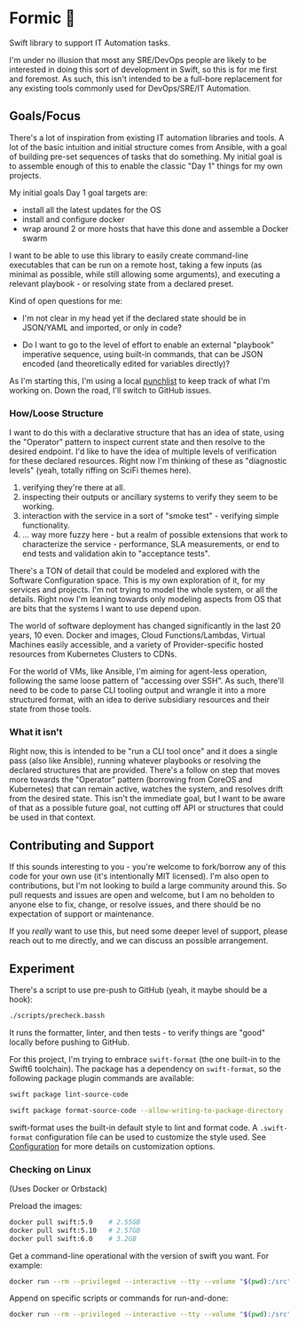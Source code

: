 # Formic 🐜

Swift library to support IT Automation tasks.

I'm under no illusion that most any SRE/DevOps people are likely to be interested in doing this sort of development in Swift, so this is for me first and foremost.
As such, this isn't intended to be a full-bore replacement for any existing tools commonly used for DevOps/SRE/IT Automation.

## Goals/Focus

There's a lot of inspiration from existing IT automation libraries and tools.
A lot of the basic intuition and initial structure comes from Ansible, with a goal of building pre-set sequences of tasks that do something.
My initial goal is to assemble enough of this to enable the classic "Day 1" things for my own projects.

My initial goals Day 1 goal targets are:

- install all the latest updates for the OS
- install and configure docker
- wrap around 2 or more hosts that have this done and assemble a Docker swarm

I want to be able to use this library to easily create command-line executables that can be run on a remote host, taking a few inputs (as minimal as possible, while still allowing some arguments), and executing a relevant playbook - or resolving state from a declared preset.

Kind of open questions for me:

- I'm not clear in my head yet if the declared state should be in JSON/YAML and imported, or only in code?

- Do I want to go to the level of effort to enable an external "playbook" imperative sequence, using built-in commands, that can be JSON encoded (and theoretically edited for variables directly)?

As I'm starting this, I'm using a local [punchlist](./punchlist.md) to keep track of what I'm working on.
Down the road, I'll switch to GitHub issues.

### How/Loose Structure

I want to do this with a declarative structure that has an idea of state, using the "Operator" pattern to inspect current state and then resolve to the desired endpoint.
I'd like to have the idea of multiple levels of verification for these declared resources. Right now I'm thinking of these as "diagnostic levels" (yeah, totally riffing on SciFi themes here).
1. verifying they're there at all.
2. inspecting their outputs or ancillary systems to verify they seem to be working.
3. interaction with the service in a sort of "smoke test" - verifying simple functionality.
4. ... way more fuzzy here - but a realm of possible extensions that work to characterize the service - performance, SLA measurements, or end to end tests and validation akin to "acceptance tests".

There's a TON of detail that could be modeled and explored with the Software Configuration space.
This is my own exploration of it, for my services and projects.
I'm not trying to model the whole system, or all the details.
Right now I'm leaning towards only modeling aspects from OS that are bits that the systems I want to use depend upon.

The world of software deployment has changed significantly in the last 20 years, 10 even.
Docker and images, Cloud Functions/Lambdas, Virtual Machines easily accessible, and a variety of Provider-specific hosted resources from Kubernetes Clusters to CDNs.

For the world of VMs, like Ansible, I'm aiming for agent-less operation, following the same loose pattern of "accessing over SSH".
As such, there'll need to be code to parse CLI tooling output and wrangle it into a more structured format, with an idea to derive subsidiary resources and their state from those tools.

### What it isn't

Right now, this is intended to be "run a CLI tool once" and it does a single pass (also like Ansible), running whatever playbooks or resolving the declared structures that are provided.
There's a follow on step that moves more towards the "Operator" pattern (borrowing from CoreOS and Kubernetes) that can remain active, watches the system, and resolves drift from the desired state.
This isn't the immediate goal, but I want to be aware of that as a possible future goal, not cutting off API or structures that could be used in that context.

## Contributing and Support

If this sounds interesting to you - you're welcome to fork/borrow any of this code for your own use (it's intentionally MIT licensed).
I'm also open to contributions, but I'm not looking to build a large community around this.
So pull requests and issues are open and welcome, but I am no beholden to anyone else to fix, change, or resolve issues, and there should be no expectation of support or maintenance.

If you _really_ want to use this, but need some deeper level of support, please reach out to me directly, and we can discuss an possible arrangement.

## Experiment

There's a script to use pre-push to GitHub (yeah, it maybe should be a hook):

```bash
./scripts/precheck.bassh
```

It runs the formatter, linter, and then tests - to verify things are "good" locally before pushing to GitHub.

For this project, I'm trying to embrace `swift-format` (the one built-in to the Swift6 toolchain).
The package has a dependency on `swift-format`, so the following package plugin commands are available:

```bash
swift package lint-source-code
```

```bash
swift package format-source-code --allow-writing-to-package-directory
```

swift-format uses the built-in default style to lint and format code.
A `.swift-format` configuration file can be used to customize the style used.
See [Configuration](https://github.com/swiftlang/swift-format/blob/main/Documentation/Configuration.md) for more details on customization options.

### Checking on Linux

(Uses Docker or Orbstack)

Preload the images:

```bash
docker pull swift:5.9    # 2.55GB
docker pull swift:5.10   # 2.57GB
docker pull swift:6.0    # 3.2GB
```

Get a command-line operational with the version of swift you want. For example:

```bash
docker run --rm --privileged --interactive --tty --volume "$(pwd):/src" --workdir "/src" swift:6.0
```

Append on specific scripts or commands for run-and-done:

```bash
docker run --rm --privileged --interactive --tty --volume "$(pwd):/src" --workdir "/src" swift:6.0 scripts/precheck.bash
```
